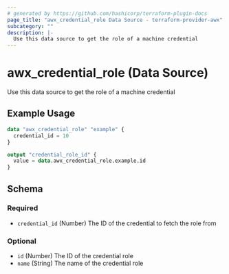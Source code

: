 ```yaml
---
# generated by https://github.com/hashicorp/terraform-plugin-docs
page_title: "awx_credential_role Data Source - terraform-provider-awx"
subcategory: ""
description: |-
  Use this data source to get the role of a machine credential
---
```


# awx_credential_role (Data Source)

Use this data source to get the role of a machine credential

## Example Usage

```terraform
data "awx_credential_role" "example" {
  credential_id = 10
}

output "credential_role_id" {
  value = data.awx_credential_role.example.id
}
```

<!-- schema generated by tfplugindocs -->
## Schema

### Required

- `credential_id` (Number) The ID of the credential to fetch the role from

### Optional

- `id` (Number) The ID of the credential role
- `name` (String) The name of the credential role
